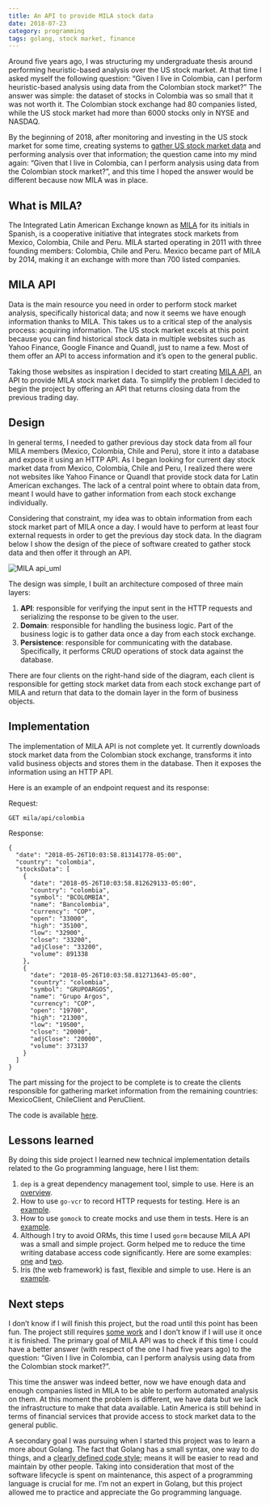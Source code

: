 ```yaml
---
title: An API to provide MILA stock data
date: 2018-07-23
category: programming
tags: golang, stock market, finance
---
```


Around five years ago, I was structuring my undergraduate thesis around performing heuristic-based analysis over the US stock market. At that time I asked myself the following question: “Given I live in Colombia, can I perform heuristic-based analysis using data from the Colombian stock market?” The answer was simple: the dataset of stocks in Colombia was so small that it was not worth it. The Colombian stock exchange had 80 companies listed, while the US stock market had more than 6000 stocks only in NYSE and NASDAQ.

By the beginning of 2018, after monitoring and investing in the US stock market for some time, creating systems to [gather US stock market data](https://github.com/julianespinel/stockreader) and performing analysis over that information; the question came into my mind again: “Given that I live in Colombia, can I perform analysis using data from the Colombian stock market?”, and this time I hoped the answer would be different because now MILA was in place.

## What is MILA?

The Integrated Latin American Exchange known as [MILA](https://en.wikipedia.org/wiki/Mercado_Integrado_Latinoamericano) for its initials in Spanish, is a cooperative initiative that integrates stock markets from Mexico, Colombia, Chile and Peru. MILA started operating in 2011 with three founding members: Colombia, Chile and Peru. Mexico became part of MILA by 2014, making it an exchange with more than 700 listed companies.

## MILA API

Data is the main resource you need in order to perform stock market analysis, specifically historical data; and now it seems we have enough information thanks to MILA. This takes us to a critical step of the analysis process: acquiring information. The US stock market excels at this point because you can find historical stock data in multiple websites such as Yahoo Finance, Google Finance and Quandl, just to name a few. Most of them offer an API to access information and it’s open to the general public.

Taking those websites as inspiration I decided to start creating [MILA API](https://github.com/julianespinel/mila-api), an API to provide MILA stock market data. To simplify the problem I decided to begin the project by offering an API that returns closing data from the previous trading day.

## Design

In general terms, I needed to gather previous day stock data from all four MILA members (Mexico, Colombia, Chile and Peru), store it into a database and expose it using an HTTP API. As I began looking for current day stock market data from Mexico, Colombia, Chile and Peru, I realized there were not websites like Yahoo Finance or Quandl that provide stock data for Latin American exchanges. The lack of a central point where to obtain data from, meant I would have to gather information from each stock exchange individually.

Considering that constraint, my idea was to obtain information from each stock market part of MILA once a day. I would have to perform at least four external requests in order to get the previous day stock data. In the diagram below I show the design of the piece of software created to gather stock data and then offer it through an API.

![MILA api_uml]({static}/images/mila_api.png)

The design was simple, I built an architecture composed of three main layers:

1. **API**: responsible for verifying the input sent in the HTTP requests and serializing the response to be given to the user.
1. **Domain**: responsible for handling the business logic. Part of the business logic is to gather data once a day from each stock exchange.
1. **Persistence**: responsible for communicating with the database. Specifically, it performs CRUD operations of stock data against the database.

There are four clients on the right-hand side of the diagram, each client is responsible for getting stock market data from each stock exchange part of MILA and return that data to the domain layer in the form of business objects.

## Implementation

The implementation of MILA API is not complete yet. It currently downloads stock market data from the Colombian stock exchange, transforms it into valid business objects and stores them in the database. Then it exposes the information using an HTTP API.

Here is an example of an endpoint request and its response:

Request:
```
GET mila/api/colombia
```

Response:
```{ .json linenos=true linenostart=1 }
{
  "date": "2018-05-26T10:03:58.813141778-05:00",
  "country": "colombia",
  "stocksData": [
    {
      "date": "2018-05-26T10:03:58.812629133-05:00",
      "country": "colombia",
      "symbol": "BCOLOMBIA",
      "name": "Bancolombia",
      "currency": "COP",
      "open": "33000",
      "high": "35100",
      "low": "32900",
      "close": "33200",
      "adjClose": "33200",
      "volume": 891338
    },
    {
      "date": "2018-05-26T10:03:58.812713643-05:00",
      "country": "colombia",
      "symbol": "GRUPOARGOS",
      "name": "Grupo Argos",
      "currency": "COP",
      "open": "19700",
      "high": "21300",
      "low": "19500",
      "close": "20000",
      "adjClose": "20000",
      "volume": 373137
    }
  ]
}
```

The part missing for the project to be complete is to create the clients responsible for gathering market information from the remaining countries: MexicoClient, ChileClient and PeruClient.

The code is available [here](https://github.com/julianespinel/mila-api).

## Lessons learned

By doing this side project I learned new technical implementation details related to the Go programming language, here I list them:

1. `dep` is a great dependency management tool, simple to use. Here is an [overview](https://golang.github.io/dep/docs/daily-dep.html).
1. How to use `go-vcr` to record HTTP requests for testing. Here is an [example](https://github.com/julianespinel/mila-api/blob/c8fa9e8e46d0b66d41acaad52330722b3b68144c/bvc/client_test.go#L14-L27).
3. How to use `gomock` to create mocks and use them in tests. Here is an [example](https://github.com/julianespinel/mila-api/blob/f0a12e5b50c950a36c0b51a4b0bc1813fc7b116a/core/domain_test.go#L29-L30).
1. Although I try to avoid ORMs, this time I used `gorm` because MILA API was a small and simple project. Gorm helped me to reduce the time writing database access code significantly. Here are some examples: [one](https://github.com/julianespinel/mila-api/blob/a0a7f14e8697478f9c4458392c570b29e3d1ca74/models/stock.go#L11-L14) and [two](https://github.com/julianespinel/mila-api/blob/f0a12e5b50c950a36c0b51a4b0bc1813fc7b116a/core/persistence.go).
1. Iris (the web framework) is fast, flexible and simple to use. Here is an [example](https://github.com/julianespinel/mila-api/blob/1777c037212b5dcc1e44267253f026530fe3e058/main.go#L60-L68).

## Next steps

I don’t know if I will finish this project, but the road until this point has been fun. The project still requires [some work](https://github.com/julianespinel/mila-api/issues) and I don’t know if I will use it once it is finished. The primary goal of MILA API was to check if this time I could have a better answer (with respect of the one I had five years ago) to the question: “Given I live in Colombia, can I perform analysis using data from the Colombian stock market?”.

This time the answer was indeed better, now we have enough data and enough companies listed in MILA to be able to perform automated analysis on them. At this moment the problem is different, we have data but we lack the infrastructure to make that data available. Latin America is still behind in terms of financial services that provide access to stock market data to the general public.

A secondary goal I was pursuing when I started this project was to learn a more about Golang. The fact that Golang has a small syntax, one way to do things, and a [clearly defined code style](https://blog.golang.org/go-fmt-your-code); means it will be easier to read and maintain by other people. Taking into consideration that most of the software lifecycle is spent on maintenance, this aspect of a programming language is crucial for me. I’m not an expert in Golang, but this project allowed me to practice and appreciate the Go programming language.
